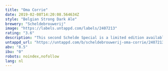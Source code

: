 ```yaml
---
title: "Oma Corrie"
date: 2019-02-08T14:20:08.564634Z
style: "Belgian Strong Dark Ale"
brewery: "Scheldebrouwerij"
image: "https://labels.untappd.com/labels/2407213"
rating: "3.6"
description: "This second Schelde Special is a limited edition available from December 2017. It's a Belgian strong dark ale (8,5%) enriched with American oak chips and bourbon whiskey. Full bodied, dry bitter and complex with tones of vanilla, coconut and peer."
untappd_url: "https://untappd.com/b/scheldebrouwerij-oma-corrie/2407213"
abv: "8.5"
ibu: "0"
robots: noindex,nofollow
lang: nl
---
```

